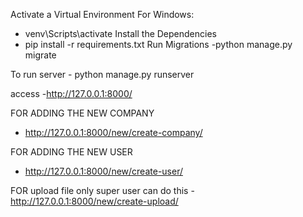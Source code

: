 



Activate a Virtual Environment
    For Windows:
   - venv\Scripts\activate
Install the Dependencies
   - pip install -r requirements.txt
Run Migrations
   -python manage.py migrate

To run server
    - python manage.py runserver

access 
  -http://127.0.0.1:8000/


FOR ADDING THE NEW COMPANY
 - http://127.0.0.1:8000/new/create-company/

FOR ADDING THE NEW USER 
 - http://127.0.0.1:8000/new/create-user/
   
FOR upload file  only super user can do this 
 -http://127.0.0.1:8000/new/create-upload/
  
